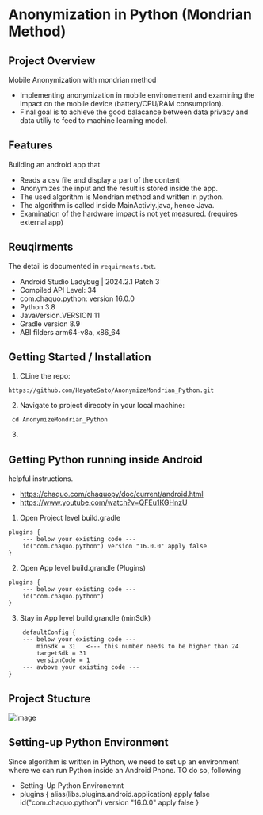 # Anonymization in Python (Mondrian Method)

## Project Overview
Mobile Anonymization with mondrian method
  - Implementing anonymization in mobile environement and examining the impact on the mobile device (battery/CPU/RAM consumption).
  - Final goal is to achieve the good balacance between data privacy and data utiliy to feed to machine learning model.

## Features
Building an android app that 
  - Reads a csv file and display a part of the content
  - Anonymizes the input and the result is stored inside the app.
  - The used algorithm is Mondrian method and written in python.
  - The algorithm is called inside MainActiviy.java, hence Java.
  - Examination of the hardware impact is not yet measured. (requires external app)

## Reuqirments 
The detail is documented in `requirments.txt`. 
  -  Android Studio Ladybug | 2024.2.1 Patch 3
  -  Compiled API Level: 34
  -  com.chaquo.python: version 16.0.0 
  -  Python 3.8
  -  JavaVersion.VERSION 11
  -  Gradle version 8.9
  -  ABI filders arm64-v8a, x86_64

## Getting Started / Installation 
1. CLine the repo:
```
https://github.com/HayateSato/AnonymizeMondrian_Python.git
```
2. Navigate to project direcoty in your local machine:
```   
 cd AnonymizeMondrian_Python
```
3. 

## Getting Python running inside Android 
helpful instructions. 
- https://chaquo.com/chaquopy/doc/current/android.html
- https://www.youtube.com/watch?v=QFEu1KGHnzU

1. Open Project level build.gradle
```
plugins {
    --- below your existing code ---
    id("com.chaquo.python") version "16.0.0" apply false
}
```
 
2. Open App level build.grandle (Plugins)
```
plugins {
    --- below your existing code ---
    id("com.chaquo.python")
}
```

3. Stay in App level build.grandle (minSdk)
```
    defaultConfig {
    --- below your existing code ---
        minSdk = 31   <--- this number needs to be higher than 24
        targetSdk = 31
        versionCode = 1
    --- avbove your existing code ---
}
```



## Project Stucture

![image](https://github.com/user-attachments/assets/01724f82-7fa4-4ad0-b865-ad37a77c775f)







## Setting-up Python Environment 




Since algorithm is written in Python, we need to set up an environment where we can run Python inside an Android Phone. TO do so, following 
- Setting-Up Python Environemnt 
- plugins {
    alias(libs.plugins.android.application) apply false
    id("com.chaquo.python") version "16.0.0" apply false
}
